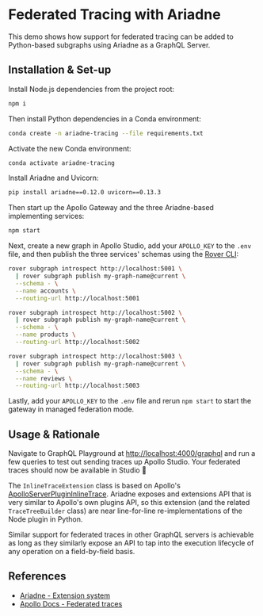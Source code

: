 # Federated Tracing with Ariadne

This demo shows how support for federated tracing can be added to Python-based subgraphs using Ariadne as a GraphQL Server.

## Installation & Set-up

Install Node.js dependencies from the project root:

```sh
npm i
```

Then install Python dependencies in a Conda environment:

```sh
conda create -n ariadne-tracing --file requirements.txt
```

Activate the new Conda environment:

```sh
conda activate ariadne-tracing
```

Install Ariadne and Uvicorn:

```sh
pip install ariadne==0.12.0 uvicorn==0.13.3
```

Then start up the Apollo Gateway and the three Ariadne-based implementing services:

```sh
npm start
```

Next, create a new graph in Apollo Studio, add your `APOLLO_KEY` to the `.env` file, and then publish the three services' schemas using the [Rover CLI](https://www.apollographql.com/docs/rover/):

```sh
rover subgraph introspect http://localhost:5001 \
  | rover subgraph publish my-graph-name@current \
  --schema - \
  --name accounts \
  --routing-url http://localhost:5001
```

```sh
rover subgraph introspect http://localhost:5002 \
  | rover subgraph publish my-graph-name@current \
  --schema - \
  --name products \
  --routing-url http://localhost:5002
```

```sh
rover subgraph introspect http://localhost:5003 \
  | rover subgraph publish my-graph-name@current \
  --schema - \
  --name reviews \
  --routing-url http://localhost:5003
```

Lastly, add your `APOLLO_KEY` to the `.env` file and rerun `npm start` to start the gateway in managed federation mode.

## Usage & Rationale

Navigate to GraphQL Playground at [http://localhost:4000/graphql](http://localhost:4000/graphql) and run a few queries to test out sending traces up Apollo Studio. Your federated traces should now be available in Studio 🎉

The `InlineTraceExtension` class is based on Apollo's [ApolloServerPluginInlineTrace](https://github.com/apollographql/apollo-server/blob/b7a91df76acef748488eedcfe998917173cff142/packages/apollo-server-core/src/plugin/inlineTrace/index.ts). Ariadne exposes and extensions API that is very similar to Apollo's own plugins API, so this extension (and the related `TraceTreeBuilder` class) are near line-for-line re-implementations of the Node plugin in Python.

Similar support for federated traces in other GraphQL servers is achievable as long as they similarly expose an API to tap into the execution lifecycle of any operation on a field-by-field basis.

## References

- [Ariadne - Extension system](https://ariadnegraphql.org/docs/0.7.0/extensions)
- [Apollo Docs - Federated traces](https://www.apollographql.com/docs/federation/metrics/)
